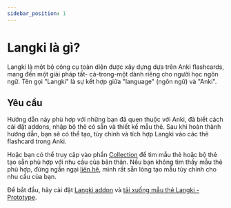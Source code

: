 ```yaml
---
sidebar_position: 1
---
```


# Langki là gì?

Langki là một bộ công cụ toàn diện được xây dựng dựa trên Anki flashcards, mang đến một giải pháp tất- cả-trong-một dành riêng cho người học ngôn ngữ. Tên gọi "Langki" là sự kết hợp giữa "language" (ngôn ngữ) và "Anki".

## Yêu cầu

Hướng dẫn này phù hợp với những bạn đã quen thuộc với Anki, đã biết cách cài đặt addons, nhập bộ thẻ có sẵn và thiết kế mẫu thẻ. Sau khi hoàn thành hướng dẫn, bạn sẽ có thể tạo, tùy chỉnh và tích hợp Langki vào các thẻ flashcard trong Anki.

Hoặc bạn có thể truy cập vào phần [Collection](https://langki.net/collection) để tìm mẫu thẻ hoặc bộ thẻ tạo sẵn phù hợp với nhu cầu của bản thân. Nếu bạn không tìm thấy mẫu thẻ phù hợp, đừng ngần ngại [liên hệ](https://langki.net/contact), mình rất sẵn lòng tạo mẫu tùy chỉnh cho nhu cầu của bạn.

Để bắt đầu, hãy cài đặt [Langki addon](https://ankiweb.net/shared/info/1400986563) và [tải xuống mẫu thẻ Langki - Prototype](https://langki.net/collection/prototype).
